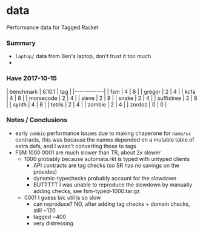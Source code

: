 data
===

Performance data for Tagged Racket

### Summary

- `laptop/` data from Ben's laptop, don't trust it too much
- 


### Have 2017-10-15

| benchmark  | 6.10.1 | tag |
|------------|
| fsm        |      4 |   8 |
| gregor     |      2 |   4 |
| kcfa       |      4 |   8 |
| morsecode  |      2 |   4 |
| sieve      |      2 |   8 |
| snake      |      2 |   4 |
| suffixtree |      2 |   8 |
| synth      |      4 |   8 |
| tetris     |      2 |   4 |
| zombie     |      2 |   4 |
| zordoz     |      0 |   0 |


### Notes / Conclusions

- early `zombie` performance issues due to making chaperone for `name/sc` contracts,
  this was because the names depended on a mutable table of extra defs,
  and I wasn't converting those to tags
- FSM 1000 0001 are much slower than TR, about 2x slower
  - 1000 probably because automata.rkt is typed with untyped clients
    - API contracts are tag checks (so SR has no savings on the provides)
    - dynamic-typechecks probably account for the slowdown
    - BUTTTTT I was unable to reproduce the slowdown by manually adding checks,
      see fsm-typed-1000.tar.gz
  - 0001 I guess b/c util is so slow
    - can reproduce? NO, after adding tag checks + domain checks, still ~120
    - tagged ~400
    - very distressing
